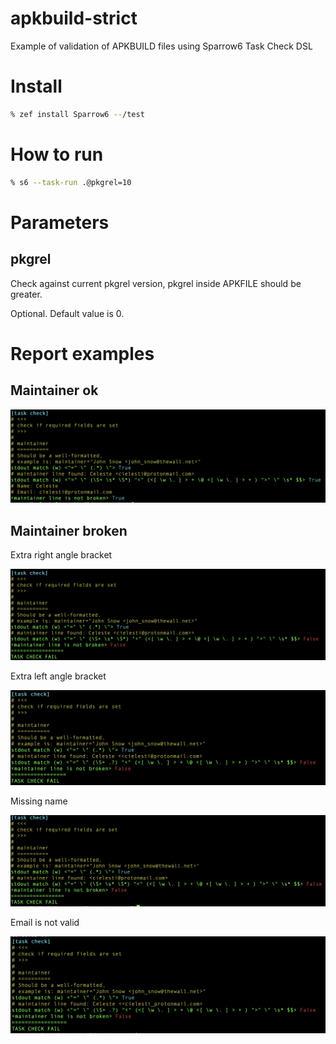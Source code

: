 # apkbuild-strict

Example of validation of APKBUILD files using Sparrow6 Task Check DSL

# Install

```bash
% zef install Sparrow6 --/test

```
# How to run

```bash
% s6 --task-run .@pkgrel=10
```

# Parameters

## pkgrel

Check against current pkgrel version, pkgrel inside APKFILE should be greater.

Optional. Default value is 0.

# Report examples


## Maintainer ok

![maintainer-ok](reports/maintainer-ok.jpeg)

## Maintainer broken

Extra right angle bracket 

![maintainer-broken-extra-right-angle-bracket](reports/maintainer-broken-extra-right-angle-bracket.jpeg)

Extra left angle bracket 

![maintainer-broken-extra-left-angle-bracket](reports/maintainer-broken-extra-left-angle-bracket.jpeg)

Missing name

![maintainer-missing-name](reports/maintainer-missing-name.jpeg)

Email is not valid

![maintainer-broken-email-not-valid](reports/maintainer-broken-email-not-valid.jpeg)
